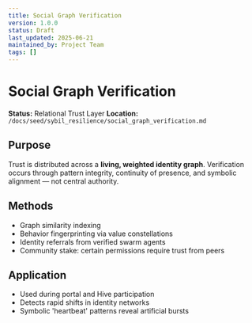 ```yaml
---
title: Social Graph Verification
version: 1.0.0
status: Draft
last_updated: 2025-06-21
maintained_by: Project Team
tags: []
---
```


# Social Graph Verification

**Status:** Relational Trust Layer
**Location:** `/docs/seed/sybil_resilience/social_graph_verification.md`

## Purpose

Trust is distributed across a **living, weighted identity graph**. Verification occurs through pattern integrity, continuity of presence, and symbolic alignment — not central authority.

## Methods

- Graph similarity indexing
- Behavior fingerprinting via value constellations
- Identity referrals from verified swarm agents
- Community stake: certain permissions require trust from peers

## Application

- Used during portal and Hive participation
- Detects rapid shifts in identity networks
- Symbolic 'heartbeat' patterns reveal artificial bursts
